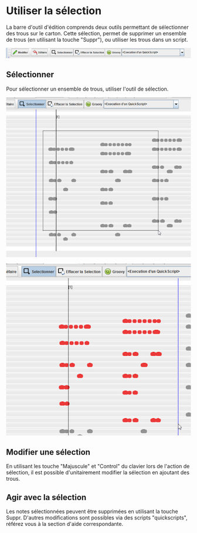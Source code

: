 # Utiliser la sélection

La barre d'outil d'édition comprends deux outils permettant de sélectionner des trous sur le carton. Cette sélection, permet de supprimer un ensemble de trous (en utilisant la touche "Suppr"), ou utiliser les trous dans un script.

![](edit/toolbar_edit.png)



## Sélectionner

Pour sélectionner un ensemble de trous, utiliser l'outil de sélection.



![](edit/sel1.png)

![](edit/sel2.png)



## Modifier une sélection

En utilisant les touche "Majuscule" et "Control" du clavier lors de l'action de sélection, il est possible d'unitairement modifier la sélection en ajoutant des trous.



## Agir avec la sélection

Les notes sélectionnées peuvent être supprimées en utilisant la touche Suppr. D'autres modifications sont possibles via des scripts "quickscripts", référez vous à la section d'aide correspondante.

 